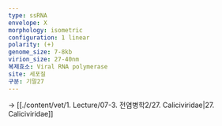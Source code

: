```yaml
---
type: ssRNA
envelope: X
morphology: isometric
configuration: 1 linear
polarity: (+)
genome_size: 7-8kb
virion_size: 27-40nm
복제효소: Viral RNA polymerase
site: 세포질
구분: 기말27
---
```

-> [[./content/vet/1. Lecture/07-3. 전염병학2/27. Caliciviridae|27. Caliciviridae]]
